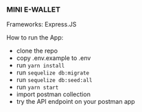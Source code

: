 ### MINI E-WALLET


Frameworks: Express.JS

How to run the App: 

- clone the repo
- copy .env.example to .env
- run `yarn install`
- run `sequelize db:migrate`
- run `sequelize db:seed:all`
- run `yarn start`
- import postman collection
- try the API endpoint on your postman app

